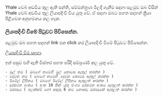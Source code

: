 Yhale වෙබ් අඩවිය තුල ඇති පන්ති, සම්මන්ත්‍රණ මිලදී ගැනීම සදහා පළමුව ඔබ විසින් Yhale වෙබ් අඩවිය තුල ලියාපදිංචි විය යුතු වේ. ඒ සදහා ඔබට පහත සදහන් ක්‍රියා පිළිවෙත අනුගමනය කල හැක.

### ලියාපදිංචි වීමේ පිටුවට පිවිසෙන්න.

පළමුව ඔබ පහත සදහන් link එක click කර ලියාපදිංචි වීමේ පිටුවට පිවිසෙන්න.

[ලියාපදිංචි වීම සදහා](https://yhale.lk/auth/register?go=explore).

ඉන් පසුව එහි ඇති විස්තර පහත පරිදි සම්පුර්ණ කල යුතු වේ.

    - මුල් නම ( ඔබගේ නමෙහි මුල් කොටස ඇතුල් කරන්න )
    - දෙවන නම ( ඔබගේ නමෙහි දෙවන කොටස ඇතුල් කරන්න )
    - ඊමේල් ලිපිනය ( ඔබගේ ඊමේල් ලිපිනය ඇතුලත් කරන්න )
    - දුරකථන අංකය ( අංක 10 කින් යුතු ජංගම දුරකථන අංකය ඇතුලත් කරන්න )
    - මුරපදය ( ඉලක්කම් හෝ අකුරු 6 කට නොඅඩු මුරපදයක් ඇතුලත් කරන්න )
